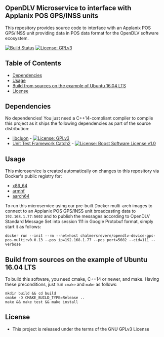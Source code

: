 ## OpenDLV Microservice to interface with Applanix POS GPS/INSS units

This repository provides source code to interface with an Applanix POS GPS/INSS unit
providing data in POS data format for the OpenDLV software ecosystem.

[![Build Status](https://travis-ci.org/chalmers-revere/opendlv-device-gps-pos.svg?branch=master)](https://travis-ci.org/chalmers-revere/opendlv-device-gps-pos) [![License: GPLv3](https://img.shields.io/badge/license-GPL--3-blue.svg
)](https://www.gnu.org/licenses/gpl-3.0.txt)


## Table of Contents
* [Dependencies](#dependencies)
* [Usage](#usage)
* [Build from sources on the example of Ubuntu 16.04 LTS](#build-from-sources-on-the-example-of-ubuntu-1604-lts)
* [License](#license)


## Dependencies
No dependencies! You just need a C++14-compliant compiler to compile this
project as it ships the following dependencies as part of the source distribution:

* [libcluon](https://github.com/chrberger/libcluon) - [![License: GPLv3](https://img.shields.io/badge/license-GPL--3-blue.svg
)](https://www.gnu.org/licenses/gpl-3.0.txt)
* [Unit Test Framework Catch2](https://github.com/catchorg/Catch2/releases/tag/v2.1.2) - [![License: Boost Software License v1.0](https://img.shields.io/badge/License-Boost%20v1-blue.svg)](http://www.boost.org/LICENSE_1_0.txt)


## Usage
This microservice is created automatically on changes to this repository via Docker's public registry for:
* [x86_64](https://hub.docker.com/r/chalmersrevere/opendlv-device-gps-pos-amd64/tags/)
* [armhf](https://hub.docker.com/r/chalmersrevere/opendlv-device-gps-pos-armhf/tags/)
* [aarch64](https://hub.docker.com/r/chalmersrevere/opendlv-device-gps-pos-aarch64/tags/)

To run this microservice using our pre-built Docker multi-arch images to connect
to an Applanix POS GPS/INSS unit broadcasting data to `192.168.1.77:5602` and to publish
the messages according to OpenDLV Standard Message Set into session 111 in
Google Protobuf format, simply start it as follows:

```
docker run --init --rm --net=host chalmersrevere/opendlv-device-gps-pos-multi:v0.0.13 --pos_ip=192.168.1.77 --pos_port=5602 --cid=111 --verbose
```

## Build from sources on the example of Ubuntu 16.04 LTS
To build this software, you need cmake, C++14 or newer, and make. Having these
preconditions, just run `cmake` and `make` as follows:

```
mkdir build && cd build
cmake -D CMAKE_BUILD_TYPE=Release ..
make && make test && make install
```


## License

* This project is released under the terms of the GNU GPLv3 License

